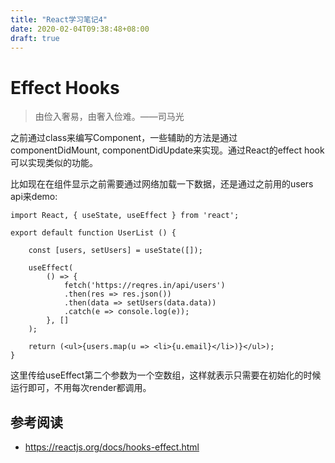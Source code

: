 ```yaml
---
title: "React学习笔记4"
date: 2020-02-04T09:38:48+08:00
draft: true
---
```


# Effect Hooks

> 由俭入奢易，由奢入俭难。——司马光

之前通过class来编写Component，一些辅助的方法是通过componentDidMount, componentDidUpdate来实现。通过React的effect hook可以实现类似的功能。

比如现在在组件显示之前需要通过网络加载一下数据，还是通过之前用的users api来demo:

```
import React, { useState, useEffect } from 'react';

export default function UserList () {

    const [users, setUsers] = useState([]);

    useEffect(
        () => {
            fetch('https://reqres.in/api/users')
            .then(res => res.json())
            .then(data => setUsers(data.data))
            .catch(e => console.log(e));
        }, []
    );

    return (<ul>{users.map(u => <li>{u.email}</li>)}</ul>);
}
```
这里传给useEffect第二个参数为一个空数组，这样就表示只需要在初始化的时候运行即可，不用每次render都调用。

## 参考阅读
- https://reactjs.org/docs/hooks-effect.html
